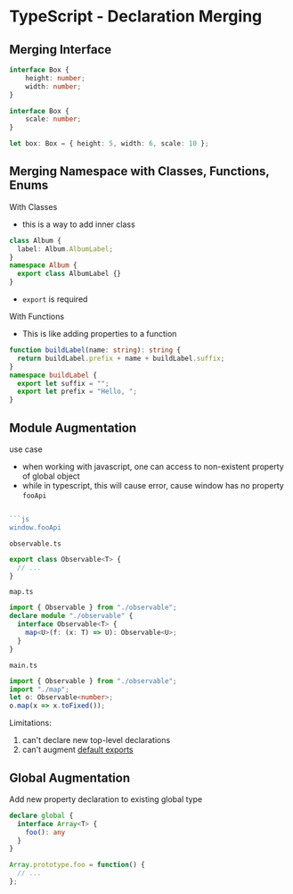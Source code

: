 # TypeScript - Declaration Merging

## Merging Interface

```ts
interface Box {
    height: number;
    width: number;
}

interface Box {
    scale: number;
}

let box: Box = { height: 5, width: 6, scale: 10 };
```

## Merging Namespace with Classes, Functions, Enums

With Classes

- this is a way to add inner class

```ts
class Album {
  label: Album.AlbumLabel;
}
namespace Album {
  export class AlbumLabel {}
}
```

- `export` is required 

With Functions

- This is like adding properties to a function

```ts
function buildLabel(name: string): string {
  return buildLabel.prefix + name + buildLabel.suffix;
}
namespace buildLabel { 
  export let suffix = "";
  export let prefix = "Hello, ";
}
```

## Module Augmentation

use case

- when working with javascript, one can access to non-existent property of global object
- while in typescript, this will cause error, cause window has no property `fooApi`

```js

```js
window.fooApi
```


`observable.ts`

```ts
export class Observable<T> {
  // ...
}
```

`map.ts`

```ts
import { Observable } from "./observable";
declare module "./observable" {
  interface Observable<T> {
    map<U>(f: (x: T) => U): Observable<U>;
  }
}
```

`main.ts`

```ts
import { Observable } from "./observable";
import "./map";
let o: Observable<number>;
o.map(x => x.toFixed());
```

Limitations:

1. can't declare new top-level declarations
2. can't augment [default exports](javascript-ecma-export.md#default-export)

## Global Augmentation

Add new property declaration to existing global type

```ts
declare global {
  interface Array<T> {
    foo(): any
  }
}

Array.prototype.foo = function() {
  // ...
};
```


